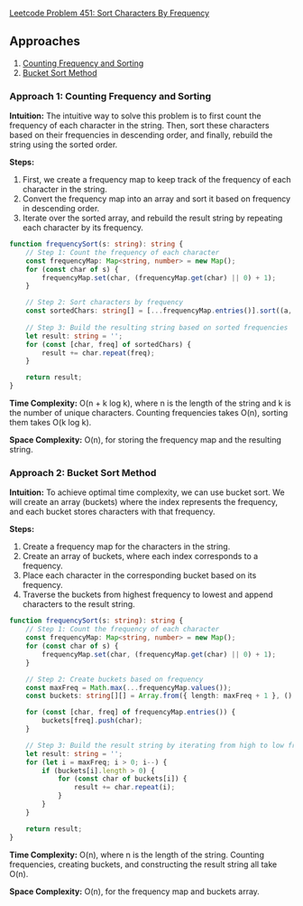 [Leetcode Problem 451: Sort Characters By Frequency](https://leetcode.com/problems/sort-characters-by-frequency/)

## Approaches

1. [Counting Frequency and Sorting](#approach-1-counting-frequency-and-sorting)
2. [Bucket Sort Method](#approach-2-bucket-sort)

### Approach 1: Counting Frequency and Sorting

**Intuition:**
The intuitive way to solve this problem is to first count the frequency of each character in the string. Then, sort these characters based on their frequencies in descending order, and finally, rebuild the string using the sorted order.

**Steps:**
1. First, we create a frequency map to keep track of the frequency of each character in the string.
2. Convert the frequency map into an array and sort it based on frequency in descending order.
3. Iterate over the sorted array, and rebuild the result string by repeating each character by its frequency.

```typescript
function frequencySort(s: string): string {
    // Step 1: Count the frequency of each character
    const frequencyMap: Map<string, number> = new Map();
    for (const char of s) {
        frequencyMap.set(char, (frequencyMap.get(char) || 0) + 1);
    }

    // Step 2: Sort characters by frequency
    const sortedChars: string[] = [...frequencyMap.entries()].sort((a, b) => b[1] - a[1]);
    
    // Step 3: Build the resulting string based on sorted frequencies
    let result: string = '';
    for (const [char, freq] of sortedChars) {
        result += char.repeat(freq);
    }

    return result;
}
```

**Time Complexity:** O(n + k log k), where n is the length of the string and k is the number of unique characters. Counting frequencies takes O(n), sorting them takes O(k log k).

**Space Complexity:** O(n), for storing the frequency map and the resulting string.

### Approach 2: Bucket Sort Method

**Intuition:**
To achieve optimal time complexity, we can use bucket sort. We will create an array (buckets) where the index represents the frequency, and each bucket stores characters with that frequency.

**Steps:**
1. Create a frequency map for the characters in the string.
2. Create an array of buckets, where each index corresponds to a frequency.
3. Place each character in the corresponding bucket based on its frequency.
4. Traverse the buckets from highest frequency to lowest and append characters to the result string.

```typescript
function frequencySort(s: string): string {
    // Step 1: Count the frequency of each character
    const frequencyMap: Map<string, number> = new Map();
    for (const char of s) {
        frequencyMap.set(char, (frequencyMap.get(char) || 0) + 1);
    }

    // Step 2: Create buckets based on frequency
    const maxFreq = Math.max(...frequencyMap.values());
    const buckets: string[][] = Array.from({ length: maxFreq + 1 }, () => []);

    for (const [char, freq] of frequencyMap.entries()) {
        buckets[freq].push(char);
    }

    // Step 3: Build the result string by iterating from high to low frequency
    let result: string = '';
    for (let i = maxFreq; i > 0; i--) {
        if (buckets[i].length > 0) {
            for (const char of buckets[i]) {
                result += char.repeat(i);
            }
        }
    }

    return result;
}
```

**Time Complexity:** O(n), where n is the length of the string. Counting frequencies, creating buckets, and constructing the result string all take O(n).

**Space Complexity:** O(n), for the frequency map and buckets array.

